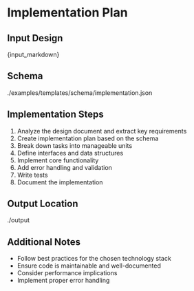 # Implementation Plan

## Input Design

{input_markdown}

## Schema

./examples/templates/schema/implementation.json

## Implementation Steps

1. Analyze the design document and extract key requirements
2. Create implementation plan based on the schema
3. Break down tasks into manageable units
4. Define interfaces and data structures
5. Implement core functionality
6. Add error handling and validation
7. Write tests
8. Document the implementation

## Output Location

./output

## Additional Notes

- Follow best practices for the chosen technology stack
- Ensure code is maintainable and well-documented
- Consider performance implications
- Implement proper error handling
